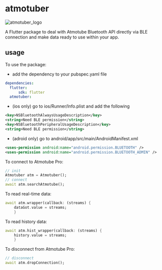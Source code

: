 # atmotuber

![atmotuber_logo](https://user-images.githubusercontent.com/99322237/181044838-d9f3ab77-6ac7-4ab0-8bf1-f24a3e9eb7f7.png)

A Flutter package to deal with Atmotube Bluetooth API directly via BLE connection and make data ready to use within your app. 

## usage 
To use the package:
- add the dependency to your pubspec.yaml file

```yaml
dependencies:
  flutter:
      sdk: flutter
  atmotuber:
```
- (ios only) go to ios/Runner/Info.plist and add the following

 ```xml
<key>NSBluetoothAlwaysUsageDescription</key>
<string>Need BLE permission</string>
<key>NSBluetoothPeripheralUsageDescription</key>
<string>Need BLE permission</string>
```
- (adroid only) go to android/app/src/main/AndroidManifest.xml

 ```xml
<uses-permission android:name="android.permission.BLUETOOTH" />
<uses-permission android:name="android.permission.BLUETOOTH_ADMIN" />
```

To connect to Atmotube Pro: 

```dart
// init
Atmotuber atm = Atmotuber();
// connect
await atm.searchAtmotube();
```
To read real-time data: 

```dart
await atm.wrapper(callback: (streams) {
    dataGot.value = streams;
    }
```
To read history data: 

```dart
await atm.hist_wrapper(callback: (streams) {
    history.value = streams;
    }
```
To disconnect from Atmotube Pro: 

```dart
// disconnect
await atm.dropConnection(); 
```